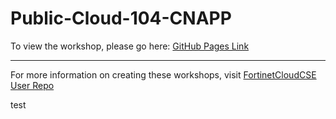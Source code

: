 
# Public-Cloud-104-CNAPP

To view the workshop, please go here: [GitHub Pages Link](https://fortinetcloudcse.github.io/Public-Cloud-104-CNAPP/)

---

For more information on creating these workshops, visit [FortinetCloudCSE User Repo](https://fortinetcloudcse.github.io/UserRepo/)

test
